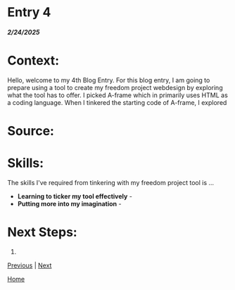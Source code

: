 # Entry 4
##### 2/24/2025

# Context:
Hello, welcome to my 4th Blog Entry. For this blog entry, I am going to prepare using a tool to create my freedom project webdesign by exploring what the tool has to offer. I picked A-frame which in primarily uses HTML as a coding language. When I tinkered the starting code of A-frame, I explored 
# Source:
# Skills:
The skills I've required from tinkering with my freedom project tool is ...
* **Learning to ticker my tool effectively** - 
* **Putting more into my imagination** - 
# Next Steps:
1) 


[Previous](entry03.md) | [Next](entry05.md)

[Home](../README.md)
